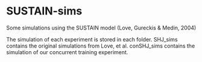 # SUSTAIN-sims
Some simulations using the SUSTAIN model (Love, Gureckis &amp; Medin, 2004)

The simulation of each experiment is stored in each folder. SHJ_sims contains the original simulations from Love, et al.
conSHJ_sims contains the simulation of our concurrent training experiment.